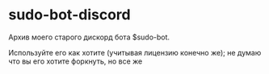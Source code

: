# sudo-bot-discord
Архив моего старого дискорд бота $sudo-bot.

Используйте его как хотите (учитывая лицензию конечно же); не думаю что вы его хотите форкнуть, но все же
